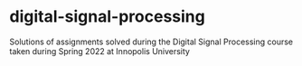 # digital-signal-processing
Solutions of assignments solved during the Digital Signal Processing course taken during Spring 2022 at Innopolis University
